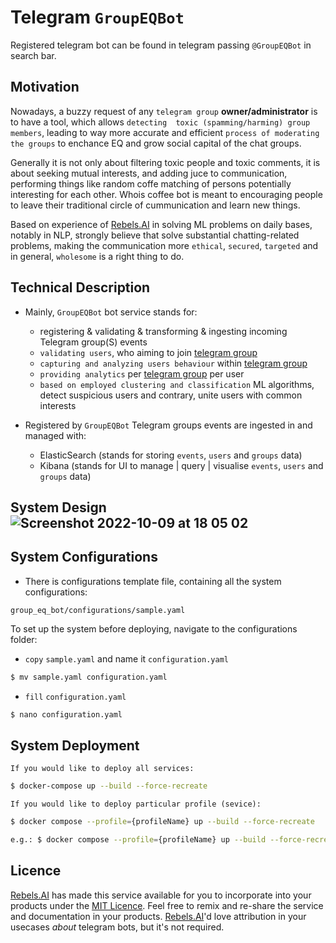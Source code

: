 # Telegram `GroupEQBot` 
Registered telegram bot can be found in telegram passing `@GroupEQBot` in search bar.


## Motivation
Nowadays, a buzzy request of any `telegram group` **owner/administrator** is to have a tool, which allows `detecting 
toxic (spamming/harming) group members`, leading to way more accurate and efficient `process of moderating the groups` to enchance EQ and grow social capital of the chat groups. 

Generally it is not only about filtering toxic people and toxic comments, it is about seeking mutual interests, and adding juce to communication, performing things like random coffe matching of persons potentially interesting for each other. Whois coffee bot is meant to encouraging people to leave their traditional circle of cummunication and learn new things.

Based on experience of [Rebels.AI](https://rebels.ai) in solving ML problems on daily bases, notably in NLP, 
strongly believe that solve substantial chatting-related problems, making the communication
more `ethical`, `secured`, `targeted` and in general, `wholesome` is a right thing to do.


## Technical Description
- Mainly, `GroupEQBot` bot service stands for:
  - registering & validating & transforming & ingesting incoming Telegram group(S) events    
  - `validating users`, who aiming to join [telegram group](https://www.telegram-group.com/en/blog/the-difference-between-telegram-groups-and-telegram-channels/) 
  - `capturing and analyzing users behaviour` within [telegram group](https://www.telegram-group.com/en/blog/the-difference-between-telegram-groups-and-telegram-channels/)  
  - `providing analytics` per [telegram group](https://www.telegram-group.com/en/blog/the-difference-between-telegram-groups-and-telegram-channels/) per user
  - `based on employed clustering and classification` ML algorithms, detect suspicious users and contrary, unite users with common interests

- Registered by `GroupEQBot` Telegram groups events are ingested in and managed with:
  - ElasticSearch (stands for storing `events`, `users` and `groups` data)
  - Kibana (stands for UI to manage | query | visualise `events`, `users` and `groups` data)

## System Design ![Screenshot 2022-10-09 at 18 05 02](https://user-images.githubusercontent.com/37558223/194764215-3d3584b9-b28b-4283-9d2c-44efee6db278.png)



## System Configurations
- There is configurations template file, containing all the system configurations:
```
group_eq_bot/configurations/sample.yaml
```

To set up the system before deploying, navigate to the configurations folder:
 - `copy` `sample.yaml` and name it `configuration.yaml`
```bash
$ mv sample.yaml configuration.yaml
```
 - `fill` `configuration.yaml`
```bash
$ nano configuration.yaml
```

## System Deployment
``
If you would like to deploy all services:
``
```bash
$ docker-compose up --build --force-recreate
```

``
If you would like to deploy particular profile (sevice):
``
```bash
$ docker compose --profile={profileName} up --build --force-recreate 
```
```bash
e.g.: $ docker compose --profile={profileName} up --build --force-recreate
```


## Licence
[Rebels.AI](https://rebels.ai) has made this service available for you to incorporate into your products under the [MIT Licence](https://mit-license.org). Feel free to remix and re-share the service and documentation in your products.
[Rebels.AI](https://rebels.ai)'d love attribution in your usecases *about* telegram bots, but it's not required.
